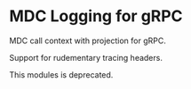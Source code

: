 # MDC Logging for gRPC
MDC call context with projection for gRPC.

Support for rudementary tracing headers.

This modules is deprecated.